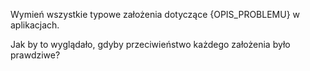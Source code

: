 Wymień wszystkie typowe założenia dotyczące {OPIS_PROBLEMU} w aplikacjach.

Jak by to wyglądało, gdyby przeciwieństwo każdego założenia było prawdziwe?